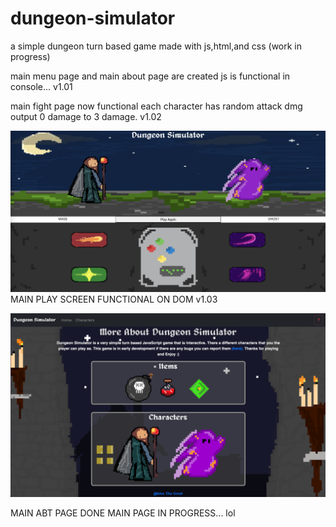 # dungeon-simulator 
a simple dungeon turn based game made with js,html,and css (work in progress)

main menu page and main about page are created 
js is functional in console... 
v1.01

main fight page now functional each character has random attack dmg output 0 damage to 3 damage. v1.02

![](textures/v1.03.png) MAIN PLAY SCREEN FUNCTIONAL ON DOM v1.03

![](textures/main-abt-page.png)

MAIN ABT PAGE DONE MAIN PAGE IN PROGRESS...
lol
